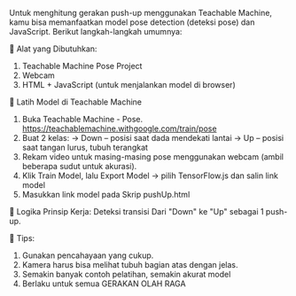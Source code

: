 Untuk menghitung gerakan push-up menggunakan Teachable Machine, kamu bisa memanfaatkan model pose detection (deteksi pose) dan JavaScript. Berikut langkah-langkah umumnya:

🔧 Alat yang Dibutuhkan:
1. Teachable Machine Pose Project
2. Webcam
3. HTML + JavaScript (untuk menjalankan model di browser)

🧠 Latih Model di Teachable Machine
1. Buka Teachable Machine - Pose.
   https://teachablemachine.withgoogle.com/train/pose
2. Buat 2 kelas:
-> Down – posisi saat dada mendekati lantai
-> Up – posisi saat tangan lurus, tubuh terangkat
3. Rekam video untuk masing-masing pose menggunakan webcam (ambil beberapa sudut untuk akurasi).
4. Klik Train Model, lalu Export Model → pilih TensorFlow.js dan salin link model
5. Masukkan link model pada Skrip pushUp.html

🔁 Logika Prinsip Kerja:
Deteksi transisi Dari "Down" ke "Up" sebagai 1 push-up.

📝 Tips:
1. Gunakan pencahayaan yang cukup.
2. Kamera harus bisa melihat tubuh bagian atas dengan jelas.
3. Semakin banyak contoh pelatihan, semakin akurat model
4. Berlaku untuk semua GERAKAN OLAH RAGA
